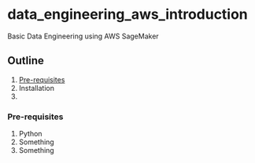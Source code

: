 # data_engineering_aws_introduction
Basic Data Engineering using AWS SageMaker

## Outline

1. [Pre-requisites](#pre-requisites)
1. Installation
1. 









### Pre-requisites

1. Python
1. Something
1. Something
